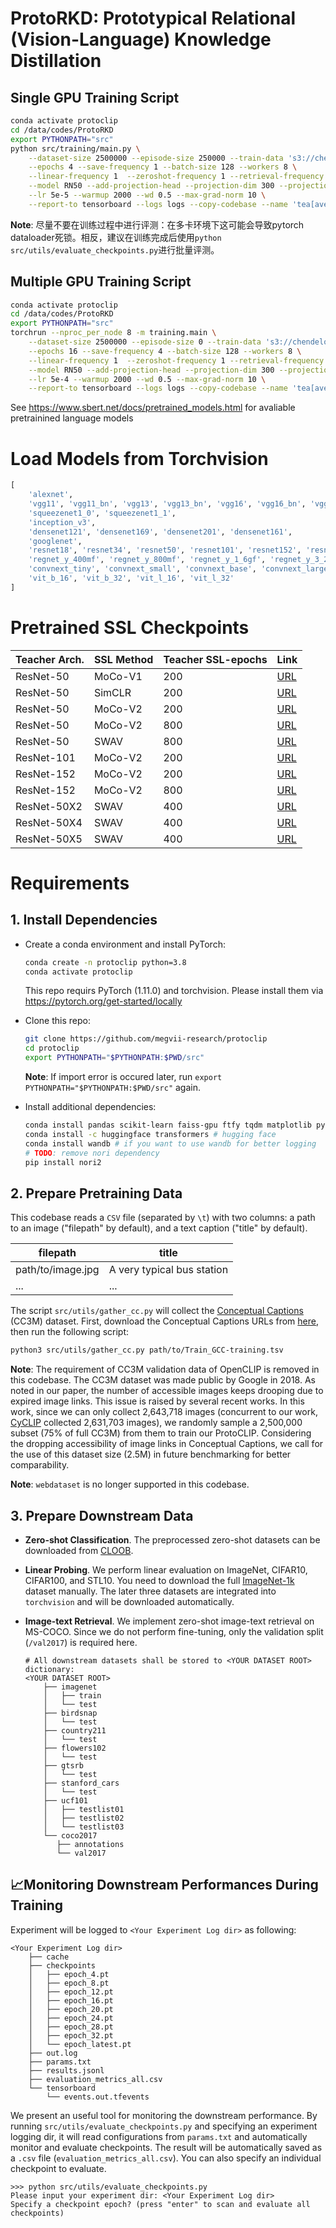 # **ProtoRKD: Prototypical Relational (Vision-Language) Knowledge Distillation**


## Single GPU Training Script
```bash
conda activate protoclip
cd /data/codes/ProtoRKD
export PYTHONPATH="src"
python src/training/main.py \
    --dataset-size 2500000 --episode-size 250000 --train-data 's3://chendelonghahab/datasets/ConceptualCaption3M/nori_CC2716261.csv' \
    --epochs 4 --save-frequency 1 --batch-size 128 --workers 8 \
    --linear-frequency 1  --zeroshot-frequency 1 --retrieval-frequency 1  --eval-data-dir '/data/Datasets' \
    --model RN50 --add-projection-head --projection-dim 300 --projection-n-layers 2 --pretrained-text 'average_word_embeddings_glove.6B.300d' \
    --lr 5e-5 --warmup 2000 --wd 0.5 --max-grad-norm 10 \
    --report-to tensorboard --logs logs --copy-codebase --name 'tea[average_word_embeddings_glove.6B.300d]_stu[RN50]_[MSE]_bs128_lr5e-5_4-epochs(CC250w)'
```

**Note**: 尽量不要在训练过程中进行评测：在多卡环境下这可能会导致pytorch dataloader死锁。相反，建议在训练完成后使用`python src/utils/evaluate_checkpoints.py`进行批量评测。

## Multiple GPU Training Script
```bash
conda activate protoclip
cd /data/codes/ProtoRKD
export PYTHONPATH="src"
torchrun --nproc_per_node 8 -m training.main \
    --dataset-size 2500000 --episode-size 0 --train-data 's3://chendelonghahab/datasets/ConceptualCaption3M/nori_CC2716261.csv' \
    --epochs 16 --save-frequency 4 --batch-size 128 --workers 8 \
    --linear-frequency 1  --zeroshot-frequency 1 --retrieval-frequency 1  --eval-data-dir '/data/Datasets' \
    --model RN50 --add-projection-head --projection-dim 300 --projection-n-layers 2 --pretrained-text 'average_word_embeddings_glove.6B.300d' \
    --lr 5e-4 --warmup 2000 --wd 0.5 --max-grad-norm 10 \
    --report-to tensorboard --logs logs --copy-codebase --name 'tea[average_word_embeddings_glove.6B.300d]_stu[RN50]_[MSE]_bs1024_lr5e-4_16-epochs(CC250w)'
```
See https://www.sbert.net/docs/pretrained_models.html for avaliable pretrainined language models


# Load Models from Torchvision
```python
[
    'alexnet', 
    'vgg11', 'vgg11_bn', 'vgg13', 'vgg13_bn', 'vgg16', 'vgg16_bn', 'vgg19_bn', 'vgg19', 
    'squeezenet1_0', 'squeezenet1_1', 
    'inception_v3', 
    'densenet121', 'densenet169', 'densenet201', 'densenet161', 
    'googlenet', 
    'resnet18', 'resnet34', 'resnet50', 'resnet101', 'resnet152', 'resnext50_32x4d', 'resnext101_32x8d', 'wide_resnet50_2', 'wide_resnet101_2',
    'regnet_y_400mf', 'regnet_y_800mf', 'regnet_y_1_6gf', 'regnet_y_3_2gf', 'regnet_y_8gf', 'regnet_y_16gf', 'regnet_y_32gf', 'regnet_y_128gf', 'regnet_x_400mf','regnet_x_800mf', 'regnet_x_1_6gf', 'regnet_x_3_2gf', 'regnet_x_8gf', 'regnet_x_16gf', 'regnet_x_32gf', 
    'convnext_tiny', 'convnext_small', 'convnext_base', 'convnext_large', 
    'vit_b_16', 'vit_b_32', 'vit_l_16', 'vit_l_32'
]
```


# Pretrained SSL Checkpoints

Teacher Arch. | SSL Method |               Teacher SSL-epochs              | Link |
---------|---------|----------------------------------|-------|
ResNet-50  |  MoCo-V1 | 200 | [URL](https://seed.blob.core.windows.net/data/SEED/moco_v1_200ep_pretrain.pth.tar?sv=2020-08-04&st=2021-11-03T22%3A07%3A11Z&se=2031-11-04T22%3A07%3A00Z&sr=b&sp=r&sig=4pVrNIbozl3VXhdUltFCFfd5AiIcHHuwv%2FijbCXWIqE%3D)
ResNet-50  |  SimCLR |    200    |          [URL](https://seed.blob.core.windows.net/data/SEED/simclr_200.pth?sv=2020-08-04&st=2021-11-03T22%3A06%3A55Z&se=2031-11-04T22%3A06%3A00Z&sr=b&sp=r&sig=n6wR%2F22ddPpDpIP2cpw9wJ8Ll4CCpCMaLfRQCgMV5Zc%3D)
ResNet-50  |  MoCo-V2 |    200    |          [URL](https://seed.blob.core.windows.net/data/SEED/jianfw_mocov2_ResNet50_epoch200.pth?sv=2020-08-04&st=2021-11-03T22%3A06%3A28Z&se=2031-11-04T22%3A06%3A00Z&sr=b&sp=r&sig=Ql6sep8UFLDbWYugxaK%2FoUmLTCJhPCpJZfAywS4cu8Q%3D)
ResNet-50  |  MoCo-V2 |    800    |          [URL](https://seed.blob.core.windows.net/data/SEED/moco_v2_800ep_pretrain.pth.tar?sv=2020-08-04&st=2021-11-03T22%3A06%3A03Z&se=2031-11-04T22%3A06%3A00Z&sr=b&sp=r&sig=%2Bu9r3n%2BOuYF5snOL1nqJ4D%2BaEnJbBi1p0IRfhRY0InA%3D)
ResNet-50  |  SWAV |    800    |          [URL](https://seed.blob.core.windows.net/data/SEED/swav_800ep_pretrain.pth.tar?sv=2020-08-04&st=2021-11-03T22%3A05%3A34Z&se=2031-11-04T22%3A05%3A00Z&sr=b&sp=r&sig=gMj1imj4AWNsfz2VQC5ZWQUKKoQo81LHEN5%2FduV9Wrw%3D)
ResNet-101  |  MoCo-V2 |    200    |          [URL](https://seed.blob.core.windows.net/data/SEED/res101-moco-v2-checkpoint_0199.pth.tar?sv=2020-08-04&st=2021-11-03T22%3A05%3A15Z&se=2031-11-04T22%3A05%3A00Z&sr=b&sp=r&sig=QdAtnGB%2B%2Bh9YQBs%2BDlURv42TcoWWIpNDrfHNohadWPU%3D)
ResNet-152  |  MoCo-V2 |    200    |          [URL](https://seed.blob.core.windows.net/data/SEED/200-resnet152-moco-v2-checkpoint_0199.pth.tar?sv=2020-08-04&st=2021-11-03T22%3A04%3A55Z&se=2031-11-04T22%3A04%3A00Z&sr=b&sp=r&sig=CLM0EN7m2yjuXOk1WhdqTH18Nh%2Btj4zfDgHZj9c6iNQ%3D)
ResNet-152  |  MoCo-V2 |    800    |          [URL](https://seed.blob.core.windows.net/data/SEED/800-resnet152-moco-v2-checkpoint_0799.pth.tar?sv=2020-08-04&st=2021-11-03T22%3A04%3A37Z&se=2031-11-04T22%3A04%3A00Z&sr=b&sp=r&sig=Xg1Pf50T9EC9g7b4FbQxt3uC8%2BKuyKZQRF8lt3YbzVE%3D)
ResNet-50X2  |  SWAV |    400    |          [URL](https://seed.blob.core.windows.net/data/SEED/swav_RN50w2_400ep_pretrain.pth.tar?sv=2020-08-04&st=2021-11-03T22%3A04%3A07Z&se=2031-11-04T22%3A04%3A00Z&sr=b&sp=r&sig=AuN3iN6vGZ8H1sLdaCVGiz5LfZIBdRzelehFF8xK0JA%3D)
ResNet-50X4  |  SWAV |    400    |          [URL](https://seed.blob.core.windows.net/data/SEED/swav_RN50w4_400ep_pretrain.pth.tar?sv=2020-08-04&st=2021-11-03T22%3A03%3A49Z&se=2031-11-04T22%3A03%3A00Z&sr=b&sp=r&sig=ywgTDEKuyvN0hjQdq7n3qJVbHJVefs%2FvBNvSgLJk%2BHg%3D)
ResNet-50X5  |  SWAV |    400    |          [URL](https://seed.blob.core.windows.net/data/SEED/swav_RN50w5_400ep_pretrain.pth.tar?sv=2020-08-04&st=2021-11-03T22%3A02%3A37Z&se=2031-11-04T22%3A02%3A00Z&sr=b&sp=r&sig=PVr%2FkyUGN0Fl%2F29z6EZWQvynGJDlP4peF36AcgnVsvg%3D)






# Requirements

## 1. Install Dependencies
- Create a conda environment and install PyTorch:

    ```bash
    conda create -n protoclip python=3.8
    conda activate protoclip
    ```

    This repo requirs PyTorch (1.11.0) and torchvision. Please install them via https://pytorch.org/get-started/locally

- Clone this repo:

    ```bash
    git clone https://github.com/megvii-research/protoclip
    cd protoclip
    export PYTHONPATH="$PYTHONPATH:$PWD/src"
    ```
    **Note**: If import error is occured later, run `export PYTHONPATH="$PYTHONPATH:$PWD/src"` again.

- Install additional dependencies:
    ```bash
    conda install pandas scikit-learn faiss-gpu ftfy tqdm matplotlib pycocotools
    conda install -c huggingface transformers # hugging face
    conda install wandb # if you want to use wandb for better logging
    # TODO: remove nori dependency
    pip install nori2
    ```
    

## 2. Prepare Pretraining Data
This codebase reads a `CSV` file (separated by `\t`) with two columns: a path to an image ("filepath" by default), and a text caption ("title" by default).

| filepath          | title                      |
|-------------------|----------------------------|
| path/to/image.jpg | A very typical bus station |
| ...               | ...                        |

The script `src/utils/gather_cc.py` will collect the [Conceptual Captions](https://github.com/google-research-datasets/conceptual-captions) (CC3M) dataset. First, download the Conceptual Captions URLs from [here](https://ai.google.com/research/ConceptualCaptions/download), then run the following script:

```bash
python3 src/utils/gather_cc.py path/to/Train_GCC-training.tsv
```

**Note**: The requirement of CC3M validation data of OpenCLIP is removed in this codebase. The CC3M dataset was made public by Google in 2018. As noted in our paper, the number of accessible images keeps drooping due to expired image links. This issue is raised by several recent works. In this work, since we can only collect 2,643,718 images (concurrent to our work, [CyCLIP](https://arxiv.org/abs/2205.14459) collected 2,631,703 images), we randomly sample a 2,500,000 subset (75\% of full CC3M) from them to train our ProtoCLIP. Considering the dropping accessibility of image links in Conceptual Captions, we call for the use of this dataset size (2.5M) in future benchmarking for better comparability.

**Note**: `webdataset` is no longer supported in this codebase.


## 3. Prepare Downstream Data
- **Zero-shot Classification**. The preprocessed zero-shot datasets can be downloaded from [CLOOB](https://github.com/ml-jku/cloob#downstream-tasks).

- **Linear Probing**. We perform linear evaluation on ImageNet, CIFAR10, CIFAR100, and STL10. You need to download the full [ImageNet-1k](https://image-net.org/download.php) dataset manually. The later three datasets are integrated into `torchvision` and will be downloaded automatically.

- **Image-text Retrieval**. We implement zero-shot image-text retrieval on MS-COCO. Since we do not perform fine-tuning, only the validation split (`/val2017`) is required here.

    
    ```
    # All downstream datasets shall be stored to <YOUR DATASET ROOT> dictionary:
    <YOUR DATASET ROOT>
        ├── imagenet
        │   ├── train
        │   └── test  
        ├── birdsnap
        │   └── test
        ├── country211
        │   └── test
        ├── flowers102
        │   └── test
        ├── gtsrb
        │   └── test
        ├── stanford_cars
        │   └── test
        ├── ucf101
        │   ├── testlist01
        │   ├── testlist02
        │   └── testlist03   
        └── coco2017
           ├── annotations
           └── val2017 
    ```


## 📈Monitoring Downstream Performances During Training

Experiment will be logged to `<Your Experiment Log dir>` as following:
```
<Your Experiment Log dir>
    ├── cache
    ├── checkpoints
    │   ├── epoch_4.pt
    │   ├── epoch_8.pt
    │   ├── epoch_12.pt
    │   ├── epoch_16.pt
    │   ├── epoch_20.pt
    │   ├── epoch_24.pt
    │   ├── epoch_28.pt
    │   ├── epoch_32.pt
    │   └── epoch_latest.pt
    ├── out.log
    ├── params.txt
    ├── results.jsonl
    ├── evaluation_metrics_all.csv
    └── tensorboard
        └── events.out.tfevents
```

We present an useful tool for monitoring the downstream performance. By running `src/utils/evaluate_checkpoints.py` and specifying an experiment logging dir, it will read configurations from `params.txt` and automatically monitor and evaluate checkpoints. The result will be automatically saved as a `.csv` file (`evaluation_metrics_all.csv`). You can also specify an individual checkpoint to evaluate.
```
>>> python src/utils/evaluate_checkpoints.py
Please input your experiment dir: <Your Experiment Log dir>
Specify a checkpoint epoch? (press "enter" to scan and evaluate all checkpoints) 
```